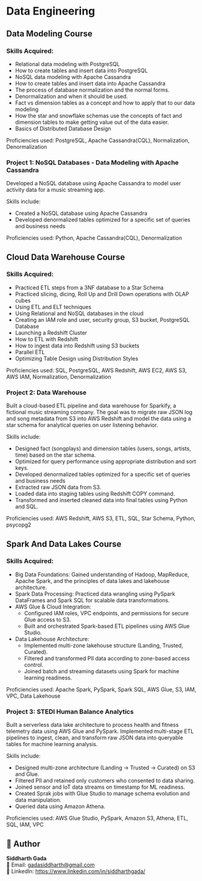 # Data Engineering

## Data Modeling Course

### Skills Acquired:
- Relational data modeling with PostgreSQL
- How to create tables and insert data into PostgreSQL
- NoSQL data modeling with Apache Cassandra
- How to create tables and insert data into Apache Cassandra
- The process of database normalization and the normal forms.
- Denormalization and when it should be used.
- Fact vs dimension tables as a concept and how to apply that to our data modeling
- How the star and snowflake schemas use the concepts of fact and dimension tables to make getting value out of the data easier.
- Basics of Distributed Database Design

Proficiencies used: PostgreSQL, Apache Cassandra(CQL), Normalization, Denormalization

### Project 1: NoSQL Databases - Data Modeling with Apache Cassandra
Developed a NoSQL database using Apache Cassandra to model user activity data for a music streaming app. <br>

Skills include:
- Created a NoSQL database using Apache Cassandra
- Developed denormalized tables optimized for a specific set of queries and business needs

Proficiencies used: Python, Apache Cassandra(CQL), Denormalization

## Cloud Data Warehouse Course

### Skills Acquired:
- Practiced ETL steps from a 3NF database to a Star Schema
- Practiced slicing, dicing, Roll Up and Drill Down operations with OLAP cubes
- Using ETL and ELT techniques
- Using Relational and NoSQL databases in the cloud
- Creating an IAM role and user, security group, S3 bucket, PostgreSQL Database
- Launching a Redshift Cluster
- How to ETL with Redshift
- How to ingest data into Redshift using S3 buckets
- Parallel ETL
- Optimizing Table Design using Distribution Styles

Proficiencies used: SQL, PostgreSQL, AWS Redshift, AWS EC2, AWS S3, AWS IAM, Normalization, Denormalization

### Project 2: Data Warehouse
Built a cloud-based ETL pipeline and data warehouse for Sparkify, a fictional music streaming company. The goal was to migrate raw JSON log and song metadata from S3 into AWS Redshift and model the data using a star schema for analytical queries on user listening behavior. <br>

Skills include:
- Designed fact (songplays) and dimension tables (users, songs, artists, time) based on the star schema.
- Optimized for query performance using appropriate distribution and sort keys.
- Developed denormalized tables optimized for a specific set of queries and business needs
- Extracted raw JSON data from S3.
- Loaded data into staging tables using Redshift COPY command.
- Transformed and inserted cleaned data into final tables using Python and SQL.

Proficiencies used: AWS Redshift, AWS S3, ETL, SQL, Star Schema, Python, psycopg2

## Spark And Data Lakes Course

### Skills Acquired:
- Big Data Foundations: Gained understanding of Hadoop, MapReduce, Apache Spark, and the principles of data lakes and lakehouse architecture.
- Spark Data Processing: Practiced data wrangling using PySpark DataFrames and Spark SQL for scalable data transformations.
- AWS Glue & Cloud Integration:
  - Configured IAM roles, VPC endpoints, and permissions for secure Glue access to S3.
  - Built and orchestrated Spark-based ETL pipelines using AWS Glue Studio.
- Data Lakehouse Architecture:
  - Implemented multi-zone lakehouse structure (Landing, Trusted, Curated).
  - Filtered and transformed PII data according to zone-based access control.
  - Joined batch and streaming datasets using Spark for machine learning readiness.

Proficiencies used: Apache Spark, PySpark, Spark SQL, AWS Glue, S3, IAM, VPC, Data Lakehouse

### Project 3: STEDI Human Balance Analytics
Built a serverless data lake architecture to process health and fitness telemetry data using AWS Glue and PySpark. Implemented multi-stage ETL pipelines to ingest, clean, and transform raw JSON data into queryable tables for machine learning analysis.

Skills include:
- Designed multi-zone architecture (Landing → Trusted → Curated) on S3 and Glue.
- Filtered PII and retained only customers who consented to data sharing.
- Joined sensor and IoT data streams on timestamp for ML readiness.
- Created Sprak jobs with Glue Studio to manage schema evolution and data manipulation.
- Queried data using Amazon Athena.

Proficiencies used: AWS Glue Studio, PySpark, Amazon S3, Athena, ETL, SQL, IAM, VPC

  ## 👤 Author

**Siddharth Gada**  
📧 Email: gadasiddharth@gmail.com <br>
🔗 LinkedIn: https://www.linkedin.com/in/siddharthgada/
